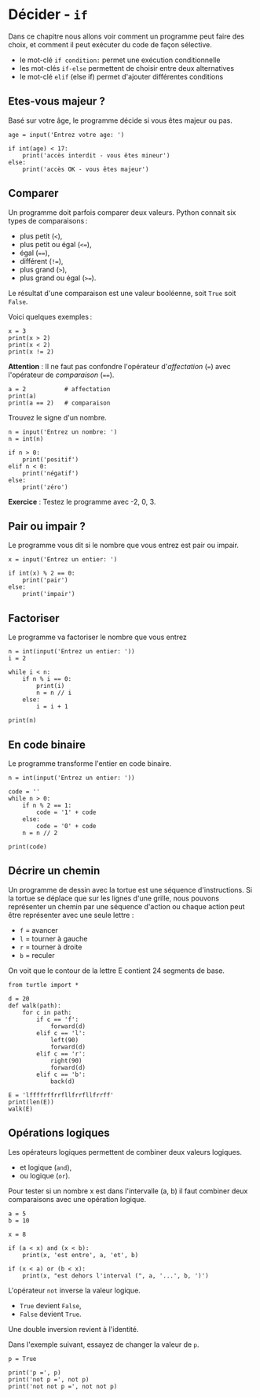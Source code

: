 # Décider - `if`

Dans ce chapitre nous allons voir comment un programme peut faire des choix, et comment il peut exécuter du code de façon sélective.

- le mot-clé `if condition:` permet une exécution conditionnelle
- les mot-clés `if-else` permettent de choisir entre deux alternatives
- le mot-clé `elif` (else if) permet d'ajouter différentes conditions

## Etes-vous majeur ?

Basé sur votre âge, le programme décide si vous êtes majeur ou pas.

```{codeplay}
age = input('Entrez votre age: ')

if int(age) < 17:
    print('accès interdit - vous êtes mineur')
else:
    print('accès OK - vous êtes majeur')
```

## Comparer

Un programme doit parfois comparer deux valeurs. 
Python connait six types de comparaisons :

- plus petit (`<`),
- plus petit ou égal (`<=`),
- égal (`==`),
- différent (`!=`),
- plus grand  (`>`),
- plus grand ou égal (`>=`).

Le résultat d'une comparaison est une valeur booléenne, soit `True` soit `False`. 

Voici quelques exemples :

```{codeplay}
x = 3
print(x > 2)
print(x < 2)
print(x != 2)
```

**Attention** : Il ne faut pas confondre l'opérateur d'_affectation_ (`=`) avec l'opérateur de _comparaison_ (`==`).

```{codeplay}
a = 2           # affectation
print(a)
print(a == 2)   # comparaison
```

Trouvez le signe d'un nombre.

```{codeplay}
n = input('Entrez un nombre: ')
n = int(n)

if n > 0:
    print('positif')
elif n < 0:
    print('négatif')
else:
    print('zéro')
```

**Exercice** : Testez le programme avec -2, 0, 3.

## Pair ou impair ?

Le programme vous dit si le nombre que vous entrez est pair ou impair.

```{codeplay}
x = input('Entrez un entier: ')

if int(x) % 2 == 0:
    print('pair')
else:
    print('impair')
```

## Factoriser

Le programme va factoriser le nombre que vous entrez

```{codeplay}
n = int(input('Entrez un entier: '))
i = 2

while i < n:
    if n % i == 0:
        print(i)
        n = n // i 
    else:
        i = i + 1

print(n)
```

## En code binaire

Le programme transforme l'entier en code binaire.

```{codeplay}
n = int(input('Entrez un entier: '))

code = ''
while n > 0:
    if n % 2 == 1:
        code = '1' + code
    else:
        code = '0' + code
    n = n // 2

print(code)
```

## Décrire un chemin

Un programme de dessin avec la tortue est une séquence d'instructions. Si la tortue se déplace que sur les lignes d'une grille, nous pouvons représenter un chemin par une séquence d'action ou chaque action peut être représenter avec une seule lettre :

- `f` = avancer
- `l` = tourner à gauche
- `r` = tourner à droite
- `b` = reculer

On voit que le contour de la lettre E contient 24 segments de  base.

```{codeplay}
from turtle import *

d = 20
def walk(path):
    for c in path:
        if c == 'f':
            forward(d)
        elif c == 'l':
            left(90)
            forward(d)
        elif c == 'r':
            right(90)
            forward(d)
        elif c == 'b':
            back(d)

E = 'lffffrffrrfllfrrfllfrrff'
print(len(E)) 
walk(E)
```

## Opérations logiques

Les opérateurs logiques permettent de combiner deux valeurs logiques.

- et logique (`and`),
- ou logique (`or`).

Pour tester si un nombre x est dans l'intervalle (a, b) il faut combiner deux comparaisons avec une opération logique.

```{codeplay}
a = 5
b = 10

x = 8

if (a < x) and (x < b):
    print(x, 'est entre', a, 'et', b)

if (x < a) or (b < x):
    print(x, "est dehors l'interval (", a, '...', b, ')')
```

L'opérateur `not` inverse la valeur logique.

- `True` devient `False`,
- `False` devient `True`.

Une double inversion revient à l'identité.

Dans l'exemple suivant, essayez de changer la valeur de `p`.

```{codeplay}
p = True

print('p =', p)
print('not p =', not p)
print('not not p =', not not p)
```
```{codeplay}

```

```{codeplay}

```

```{codeplay}

```

```{codeplay}

```
